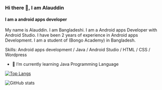### Hi there 👋, I am Alauddin
#### I am a android apps developer

My name is Alauddin. I am Bangladeshi. I am a Android apps Developer with Android Studio. I have been 2 years of experience in Android apps Development. I am a student of (Bongo Academy) in Bangladesh.

Skills: Android apps development / Java / Android Studio / HTML / CSS / Wordpress

- 🌱 I’m currently learning Java Programming Language 



[![Top Langs](https://github-readme-stats.vercel.app/api/top-langs/?username=webalauddin)](https://github.com/anuraghazra/github-readme-stats)

![GitHub stats](https://github-readme-stats.vercel.app/api?username=webalauddin&show_icons=true)  

